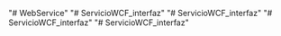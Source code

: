 "# WebService" 
"# ServicioWCF_interfaz" 
"# ServicioWCF_interfaz" 
"# ServicioWCF_interfaz" 
"# ServicioWCF_interfaz" 
